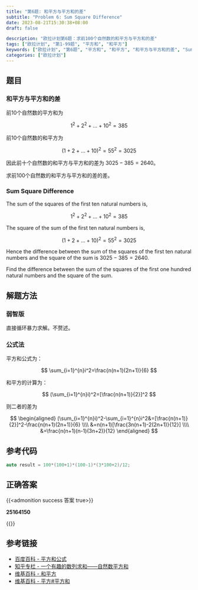 ```yaml
---
title: "第6题: 和平方与平方和的差"
subtitle: "Problem 6: Sum Square Difference"
date: 2023-08-21T15:30:38+08:00
draft: false

description: "欧拉计划第6题：求前100个自然数的和平方与平方和的差"
tags: ["欧拉计划", "第1-99题", "平方和", "和平方"]
keywords: ["欧拉计划", "第6题", "平方和", "和平方", "和平方与平方和的差", "Sum Square Difference"]
categories: ["欧拉计划"]
---
```

## 题目

### 和平方与平方和的差

前10个自然数的平方和为

$$
1^2+2^2+\dots+10^2=385
$$

前10个自然数的和平方为

$$
(1+2+\dots+10)^2=55^2=3025
$$

因此前十个自然数的和平方与平方和的差为 $3025-385=2640$。

求前100个自然数的和平方与平方和的差的差。

### Sum Square Difference

The sum of the squares of the first ten natural numbers is,

$$
1^2+2^2+\dots+10^2=385
$$

The square of the sum of the first ten natural numbers is,

$$
(1+2+\dots+10)^2=55^2=3025
$$

Hence the difference between the sum of the squares of the first ten natural numbers and the square of the sum is $3025-385=2640$.

Find the difference between the sum of the squares of the first one hundred natural numbers and the square of the sum.

## 解题方法

### 弱智版

直接循环暴力求解。不赘述。

### 公式法

平方和公式为：

$$
\sum_{i=1}^{n}i^2=\frac{n(n+1)(2n+1)}{6}
$$

和平方的计算为：

$$
(\sum_{i=1}^{n}i)^2=[\frac{n(n+1)}{2}]^2
$$

则二者的差为

$$
\begin{aligned}
(\sum_{i=1}^{n}i)^2-\sum_{i=1}^{n}i^2&=[\frac{n(n+1)}{2}]^2-\frac{n(n+1)(2n+1)}{6} \\\\
&=n(n+1)[\frac{3n(n+1)-2(2n+1)}{12}] \\\\
&=\frac{n(n+1)(n-1)(3n+2)}{12}
\end{aligned}
$$

## 参考代码

```cpp
auto result = 100*(100+1)*(100-1)*(3*100+2)/12;
```

<div class="hide">

## 正确答案

{{<admonition success 答案 true>}}

**25164150**

{{</admonition >}}

</div>

## 参考链接

- [百度百科 - 平方和公式](https://baike.baidu.com/item/%E5%B9%B3%E6%96%B9%E5%92%8C%E5%85%AC%E5%BC%8F)
- [知乎专栏 - 一个有趣的数列求和——自然数平方和](https://zhuanlan.zhihu.com/p/190236854)
- [维基百科 - 和平方](https://zh.wikipedia.org/zh-hans/%E5%92%8C%E5%B9%B3%E6%96%B9)
- [维基百科 - 平方#平方和](https://zh.wikipedia.org/wiki/%E5%B9%B3%E6%96%B9#%E5%B9%B3%E6%96%B9%E5%92%8C)